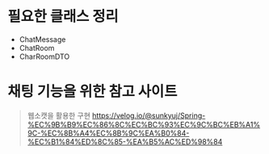 # 필요한 클래스 정리

- ChatMessage
- ChatRoom
- CharRoomDTO
# 채팅 기능을 위한 참고 사이트

> 웹소캣을 활용한 구현
> https://velog.io/@sunkyuj/Spring-%EC%9B%B9%EC%86%8C%EC%BC%93%EC%9C%BC%EB%A1%9C-%EC%8B%A4%EC%8B%9C%EA%B0%84-%EC%B1%84%ED%8C%85-%EA%B5%AC%ED%98%84